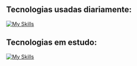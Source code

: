 ## Tecnologias usadas diariamente:
[![My Skills](https://skillicons.dev/icons?i=aws,docker,postgres,prisma,nginx,nest,ts,express,postman,git,react,next,tailwind,linux,windows)](https://skillicons.dev)     

## Tecnologias em estudo:
[![My Skills](https://skillicons.dev/icons?i=c,aws,docker,postgres,prisma,nginx,nodejs,nest,angular,express,react,next,tailwind,js,ts,mongodb,bash,linux,html,css,git,vscode,vim)](https://skillicons.dev)      
